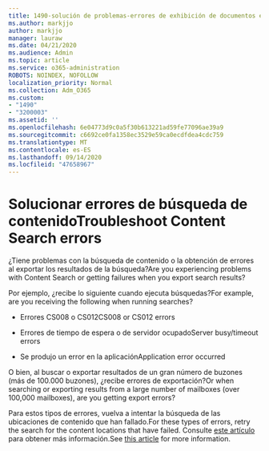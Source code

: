 ```yaml
---
title: 1490-solución de problemas-errores de exhibición de documentos electrónicos
ms.author: markjjo
author: markjjo
manager: lauraw
ms.date: 04/21/2020
ms.audience: Admin
ms.topic: article
ms.service: o365-administration
ROBOTS: NOINDEX, NOFOLLOW
localization_priority: Normal
ms.collection: Adm_O365
ms.custom:
- "1490"
- "3200003"
ms.assetid: ''
ms.openlocfilehash: 6e04773d9c0a5f30b613221ad59fe77096ae39a9
ms.sourcegitcommit: c6692ce0fa1358ec3529e59ca0ecdfdea4cdc759
ms.translationtype: MT
ms.contentlocale: es-ES
ms.lasthandoff: 09/14/2020
ms.locfileid: "47658967"
---
```

# <a name="troubleshoot-content-search-errors"></a><span data-ttu-id="1168a-102">Solucionar errores de búsqueda de contenido</span><span class="sxs-lookup"><span data-stu-id="1168a-102">Troubleshoot Content Search errors</span></span>

<span data-ttu-id="1168a-103">¿Tiene problemas con la búsqueda de contenido o la obtención de errores al exportar los resultados de la búsqueda?</span><span class="sxs-lookup"><span data-stu-id="1168a-103">Are you experiencing problems with Content Search or getting failures when you export search results?</span></span>

<span data-ttu-id="1168a-104">Por ejemplo, ¿recibe lo siguiente cuando ejecuta búsquedas?</span><span class="sxs-lookup"><span data-stu-id="1168a-104">For example, are you receiving the following when running searches?</span></span>

- <span data-ttu-id="1168a-105">Errores CS008 o CS012</span><span class="sxs-lookup"><span data-stu-id="1168a-105">CS008 or CS012 errors</span></span>

- <span data-ttu-id="1168a-106">Errores de tiempo de espera o de servidor ocupado</span><span class="sxs-lookup"><span data-stu-id="1168a-106">Server busy/timeout errors</span></span>

- <span data-ttu-id="1168a-107">Se produjo un error en la aplicación</span><span class="sxs-lookup"><span data-stu-id="1168a-107">Application error occurred</span></span>

<span data-ttu-id="1168a-108">O bien, al buscar o exportar resultados de un gran número de buzones (más de 100.000 buzones), ¿recibe errores de exportación?</span><span class="sxs-lookup"><span data-stu-id="1168a-108">Or when searching or exporting results from a large number of mailboxes (over 100,000 mailboxes), are you getting export errors?</span></span>

<span data-ttu-id="1168a-109">Para estos tipos de errores, vuelva a intentar la búsqueda de las ubicaciones de contenido que han fallado.</span><span class="sxs-lookup"><span data-stu-id="1168a-109">For these types of errors, retry the search for the content locations that have failed.</span></span> <span data-ttu-id="1168a-110">Consulte  [este artículo](https://docs.microsoft.com/microsoft-365/compliance/retry-failed-content-search) para obtener más información.</span><span class="sxs-lookup"><span data-stu-id="1168a-110">See  [this article](https://docs.microsoft.com/microsoft-365/compliance/retry-failed-content-search) for more information.</span></span>
